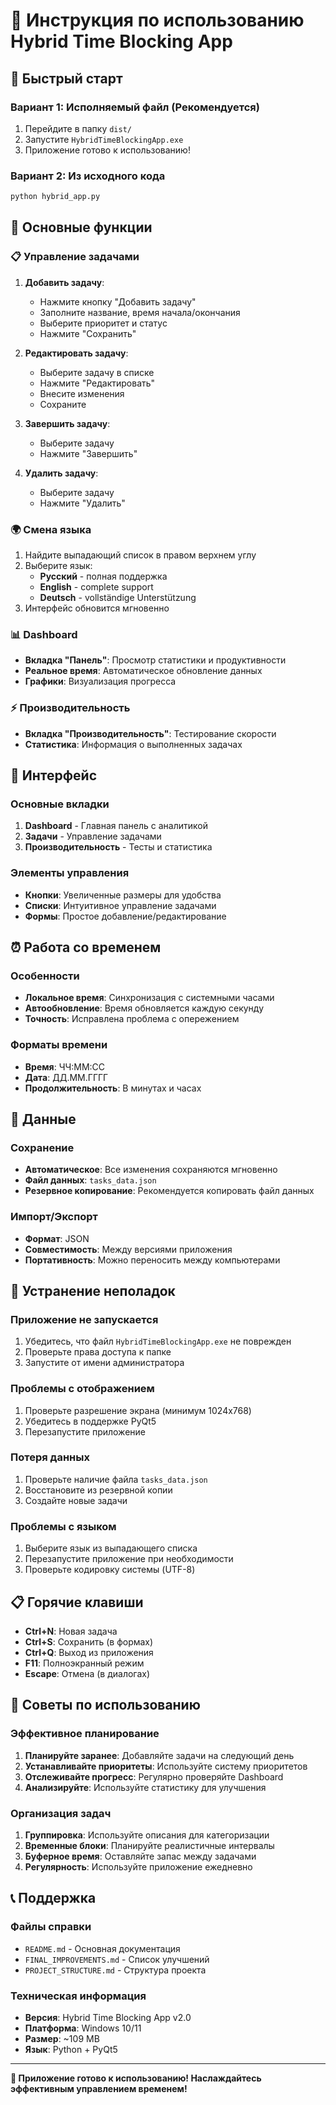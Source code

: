 # 📖 Инструкция по использованию Hybrid Time Blocking App

## 🚀 Быстрый старт

### Вариант 1: Исполняемый файл (Рекомендуется)
1. Перейдите в папку `dist/`
2. Запустите `HybridTimeBlockingApp.exe`
3. Приложение готово к использованию!

### Вариант 2: Из исходного кода
```bash
python hybrid_app.py
```

## 🎯 Основные функции

### 📋 Управление задачами
1. **Добавить задачу**:
   - Нажмите кнопку "Добавить задачу"
   - Заполните название, время начала/окончания
   - Выберите приоритет и статус
   - Нажмите "Сохранить"

2. **Редактировать задачу**:
   - Выберите задачу в списке
   - Нажмите "Редактировать"
   - Внесите изменения
   - Сохраните

3. **Завершить задачу**:
   - Выберите задачу
   - Нажмите "Завершить"

4. **Удалить задачу**:
   - Выберите задачу
   - Нажмите "Удалить"

### 🌍 Смена языка
1. Найдите выпадающий список в правом верхнем углу
2. Выберите язык:
   - **Русский** - полная поддержка
   - **English** - complete support  
   - **Deutsch** - vollständige Unterstützung
3. Интерфейс обновится мгновенно

### 📊 Dashboard
- **Вкладка "Панель"**: Просмотр статистики и продуктивности
- **Реальное время**: Автоматическое обновление данных
- **Графики**: Визуализация прогресса

### ⚡ Производительность
- **Вкладка "Производительность"**: Тестирование скорости
- **Статистика**: Информация о выполненных задачах

## 🎨 Интерфейс

### Основные вкладки
1. **Dashboard** - Главная панель с аналитикой
2. **Задачи** - Управление задачами
3. **Производительность** - Тесты и статистика

### Элементы управления
- **Кнопки**: Увеличенные размеры для удобства
- **Списки**: Интуитивное управление задачами
- **Формы**: Простое добавление/редактирование

## ⏰ Работа со временем

### Особенности
- **Локальное время**: Синхронизация с системными часами
- **Автообновление**: Время обновляется каждую секунду
- **Точность**: Исправлена проблема с опережением

### Форматы времени
- **Время**: ЧЧ:ММ:СС
- **Дата**: ДД.ММ.ГГГГ
- **Продолжительность**: В минутах и часах

## 💾 Данные

### Сохранение
- **Автоматическое**: Все изменения сохраняются мгновенно
- **Файл данных**: `tasks_data.json`
- **Резервное копирование**: Рекомендуется копировать файл данных

### Импорт/Экспорт
- **Формат**: JSON
- **Совместимость**: Между версиями приложения
- **Портативность**: Можно переносить между компьютерами

## 🔧 Устранение неполадок

### Приложение не запускается
1. Убедитесь, что файл `HybridTimeBlockingApp.exe` не поврежден
2. Проверьте права доступа к папке
3. Запустите от имени администратора

### Проблемы с отображением
1. Проверьте разрешение экрана (минимум 1024x768)
2. Убедитесь в поддержке PyQt5
3. Перезапустите приложение

### Потеря данных
1. Проверьте наличие файла `tasks_data.json`
2. Восстановите из резервной копии
3. Создайте новые задачи

### Проблемы с языком
1. Выберите язык из выпадающего списка
2. Перезапустите приложение при необходимости
3. Проверьте кодировку системы (UTF-8)

## 📋 Горячие клавиши

- **Ctrl+N**: Новая задача
- **Ctrl+S**: Сохранить (в формах)
- **Ctrl+Q**: Выход из приложения
- **F11**: Полноэкранный режим
- **Escape**: Отмена (в диалогах)

## 🎯 Советы по использованию

### Эффективное планирование
1. **Планируйте заранее**: Добавляйте задачи на следующий день
2. **Устанавливайте приоритеты**: Используйте систему приоритетов
3. **Отслеживайте прогресс**: Регулярно проверяйте Dashboard
4. **Анализируйте**: Используйте статистику для улучшения

### Организация задач
1. **Группировка**: Используйте описания для категоризации
2. **Временные блоки**: Планируйте реалистичные интервалы
3. **Буферное время**: Оставляйте запас между задачами
4. **Регулярность**: Используйте приложение ежедневно

## 📞 Поддержка

### Файлы справки
- `README.md` - Основная документация
- `FINAL_IMPROVEMENTS.md` - Список улучшений
- `PROJECT_STRUCTURE.md` - Структура проекта

### Техническая информация
- **Версия**: Hybrid Time Blocking App v2.0
- **Платформа**: Windows 10/11
- **Размер**: ~109 MB
- **Язык**: Python + PyQt5

---

**🎉 Приложение готово к использованию! Наслаждайтесь эффективным управлением временем!**
